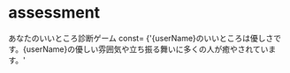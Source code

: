 # assessment
あなたのいいところ診断ゲーム
const= {'{userName}のいいところは優しさです。{userName}の優しい雰囲気や立ち振る舞いに多くの人が癒やされています。'
